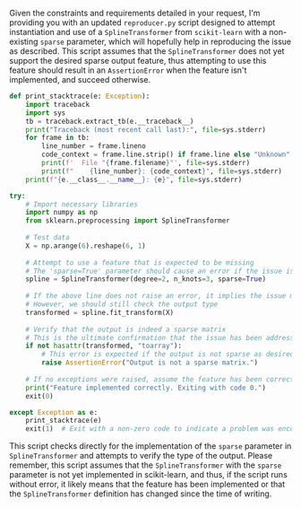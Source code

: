 Given the constraints and requirements detailed in your request, I'm providing you with an updated `reproducer.py` script designed to attempt instantiation and use of a `SplineTransformer` from `scikit-learn` with a non-existing `sparse` parameter, which will hopefully help in reproducing the issue as described. This script assumes that the `SplineTransformer` does not yet support the desired sparse output feature, thus attempting to use this feature should result in an `AssertionError` when the feature isn't implemented, and succeed otherwise.

```python
def print_stacktrace(e: Exception):
    import traceback
    import sys
    tb = traceback.extract_tb(e.__traceback__)
    print("Traceback (most recent call last):", file=sys.stderr)
    for frame in tb:
        line_number = frame.lineno
        code_context = frame.line.strip() if frame.line else "Unknown"
        print(f'  File "{frame.filename}"', file=sys.stderr)
        print(f"    {line_number}: {code_context}", file=sys.stderr)
    print(f"{e.__class__.__name__}: {e}", file=sys.stderr)

try:
    # Import necessary libraries
    import numpy as np
    from sklearn.preprocessing import SplineTransformer
    
    # Test data
    X = np.arange(6).reshape(6, 1)
    
    # Attempt to use a feature that is expected to be missing
    # The 'sparse=True' parameter should cause an error if the issue is present
    spline = SplineTransformer(degree=2, n_knots=3, sparse=True)
    
    # If the above line does not raise an error, it implies the issue might have been fixed
    # However, we should still check the output type
    transformed = spline.fit_transform(X)
    
    # Verify that the output is indeed a sparse matrix
    # This is the ultimate confirmation that the issue has been addressed
    if not hasattr(transformed, "toarray"):
        # This error is expected if the output is not sparse as desired
        raise AssertionError("Output is not a sparse matrix.")
    
    # If no exceptions were raised, assume the feature has been correctly implemented
    print("Feature implemented correctly. Exiting with code 0.")
    exit(0)

except Exception as e:
    print_stacktrace(e)
    exit(1)  # Exit with a non-zero code to indicate a problem was encountered
```

This script checks directly for the implementation of the `sparse` parameter in `SplineTransformer` and attempts to verify the type of the output. Please remember, this script assumes that the `SplineTransformer` with the `sparse` parameter is not yet implemented in scikit-learn, and thus, if the script runs without error, it likely means that the feature has been implemented or that the `SplineTransformer` definition has changed since the time of writing.